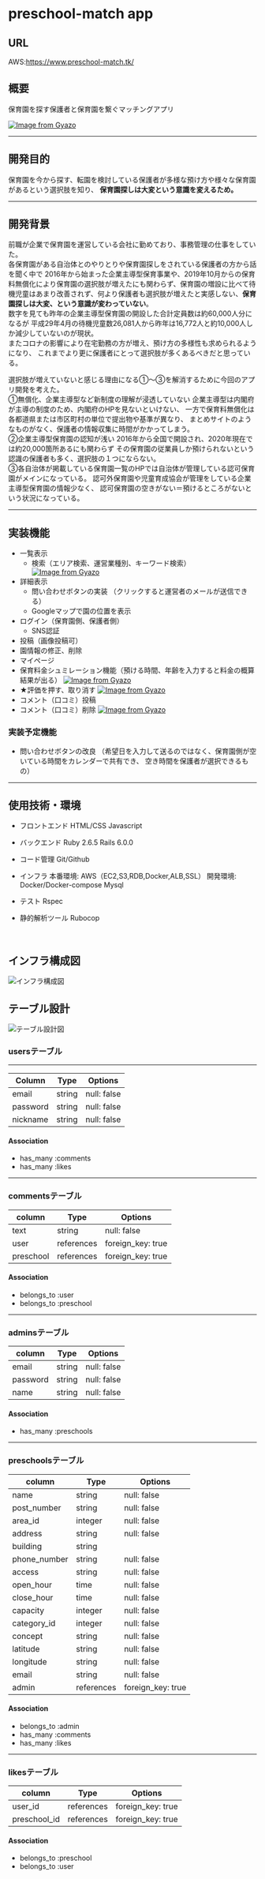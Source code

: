 # preschool-match app
## URL
AWS:https://www.preschool-match.tk/
## 概要
保育園を探す保護者と保育園を繋ぐマッチングアプリ

[![Image from Gyazo](https://i.gyazo.com/dcfb9029fcec4296c85d2aac02a8f1c3.jpg)](https://gyazo.com/dcfb9029fcec4296c85d2aac02a8f1c3)

---------------------------------------------

## 開発目的
保育園を今から探す、転園を検討している保護者が多様な預け方や様々な保育園があるという選択肢を知り、
**保育園探しは大変という意識を変えるため。**

---------------------------------------------

## 開発背景
前職が企業で保育園を運営している会社に勤めており、事務管理の仕事をしていた。</br>
各保育園がある自治体とのやりとりや保育園探しをされている保護者の方から話を聞く中で
2016年から始まった企業主導型保育事業や、2019年10月からの保育料無償化により保育園の選択肢が増えたにも関わらず、保育園の増設に比べて待機児童はあまり改善されず、何より保護者も選択肢が増えたと実感しない、**保育園探しは大変、という意識が変わっていない**。</br>
数字を見ても昨年の企業主導型保育園の開設した合計定員数は約60,000人分になるが
平成29年4月の待機児童数26,081人から昨年は16,772人と約10,000人しか減少していないのが現状。</br>またコロナの影響により在宅勤務の方が増え、預け方の多様性も求められるようになり、
これまでより更に保護者にとって選択肢が多くあるべきだと思っている。

選択肢が増えていないと感じる理由になる①〜③を解消するために今回のアプリ開発を考えた。</br>
①無償化、企業主導型など新制度の理解が浸透していない
企業主導型は内閣府が主導の制度のため、内閣府のHPを見ないといけない、
一方で保育料無償化は各都道県または市区町村の単位で提出物や基準が異なり、
まとめサイトのようなものがなく、保護者の情報収集に時間がかかってしまう。</br>
②企業主導型保育園の認知が浅い
2016年から全国で開設され、2020年現在では約20,000箇所あるにも関わらず
その保育園の従業員しか預けられないという認識の保護者も多く、選択肢の１つにならない。</br>
③各自治体が掲載している保育園一覧のHPでは自治体が管理している認可保育園がメインになっている。
認可外保育園や児童育成協会が管理をしている企業主導型保育園の情報少なく、
認可保育園の空きがない＝預けるところがないという状況になっている。</br>

---------------------------------------------
## 実装機能
- 一覧表示
  - 検索（エリア検索、運営業種別、キーワード検索）
  [![Image from Gyazo](https://i.gyazo.com/dcfb9029fcec4296c85d2aac02a8f1c3.jpg)](https://gyazo.com/dcfb9029fcec4296c85d2aac02a8f1c3)
- 詳細表示
  - 問い合わせボタンの実装
  （クリックすると運営者のメールが送信できる）
  - Googleマップで園の位置を表示
- ログイン（保育園側、保護者側）
  - SNS認証
- 投稿（画像投稿可）
- 園情報の修正、削除
- マイページ
- 保育料金シュミレーション機能（預ける時間、年齢を入力すると料金の概算結果が出る）
[![Image from Gyazo](https://i.gyazo.com/474b18597015bfc34dd6fbf7b95bd7fd.gif)](https://gyazo.com/474b18597015bfc34dd6fbf7b95bd7fd)
- ★評価を押す、取り消す
[![Image from Gyazo](https://i.gyazo.com/5b1f1878bc6e54045c8ee9a25bd5ccb2.gif)](https://gyazo.com/5b1f1878bc6e54045c8ee9a25bd5ccb2)
- コメント（口コミ）投稿
- コメント（口コミ）削除
[![Image from Gyazo](https://i.gyazo.com/57d88cdc7a5e2c857137c27c2764391b.gif)](https://gyazo.com/57d88cdc7a5e2c857137c27c2764391b)
### 実装予定機能
- 問い合わせボタンの改良
（希望日を入力して送るのではなく、保育園側が空いている時間をカレンダーで共有でき、
  空き時間を保護者が選択できるもの）

---------------------------------------------

## 使用技術・環境
- フロントエンド
HTML/CSS
Javascript

- バックエンド
Ruby 2.6.5
Rails 6.0.0

- コード管理
Git/Github

- インフラ
本番環境:
AWS（EC2,S3,RDB,Docker,ALB,SSL）
開発環境:
Docker/Docker-compose
Mysql

- テスト
Rspec

- 静的解析ツール
Rubocop

</br>

## インフラ構成図
![インフラ構成図](https://user-images.githubusercontent.com/74590047/105568544-95c5de80-5d7d-11eb-8e09-ddfd0dc620ef.png)


## テーブル設計
![テーブル設計図](https://user-images.githubusercontent.com/74590047/105568808-9495b100-5d7f-11eb-8bd0-794723fe2669.png)
### usersテーブル
---------------------------------------------
| Column     | Type         |  Options      |
|------------|--------------|---------------|
| email      | string       | null: false   |
| password   | string       | null: false   |
| nickname   | string       | null: false   |

#### Association
- has_many :comments
- has_many :likes
---------------------------------------------
### commentsテーブル
| column     | Type         |  Options            |
|------------|------------- |---------------------|
|text        |string        | null: false         |
|user        |references    | foreign_key: true   |
|preschool   |references    | foreign_key: true   |
#### Association
- belongs_to :user
- belongs_to :preschool
---------------------------------------------
### adminsテーブル
| column     | Type         |  Options      |
|------------|------------- |---------------|
|email       |string        | null: false   |
|password    |string        | null: false   |
|name        |string        | null: false   |
#### Association
- has_many :preschools
---------------------------------------------
### preschoolsテーブル
| column       | Type         |  Options                     |
|--------------|------------- |------------------------------|
|name          |string        | null: false                  |
|post_number   |string        | null: false                  |
|area_id       |integer       | null: false                  |
|address       |string        | null: false                  |
|building      |string        |                              |
|phone_number  |string        | null: false                  |
|access        |string        | null: false                  |
|open_hour     |time          | null: false                  |
|close_hour    |time          | null: false                  |
|capacity      |integer       | null: false                  |
|category_id   |integer       | null: false                  |
|concept       |string        | null: false                  |
|latitude      |string        | null: false                  |
|longitude     |string        | null: false                  |
|email         |string        | null: false                  |
|admin         |references    | foreign_key: true            |

#### Association
- belongs_to :admin
- has_many :comments
- has_many :likes

---------------------------------------------
### likesテーブル
| column     | Type         |  Options         |
|------------|------------- |------------------|
|user_id     |references    |foreign_key: true | 
|preschool_id|references    |foreign_key: true |
#### Association
- belongs_to :preschool
- belongs_to :user

